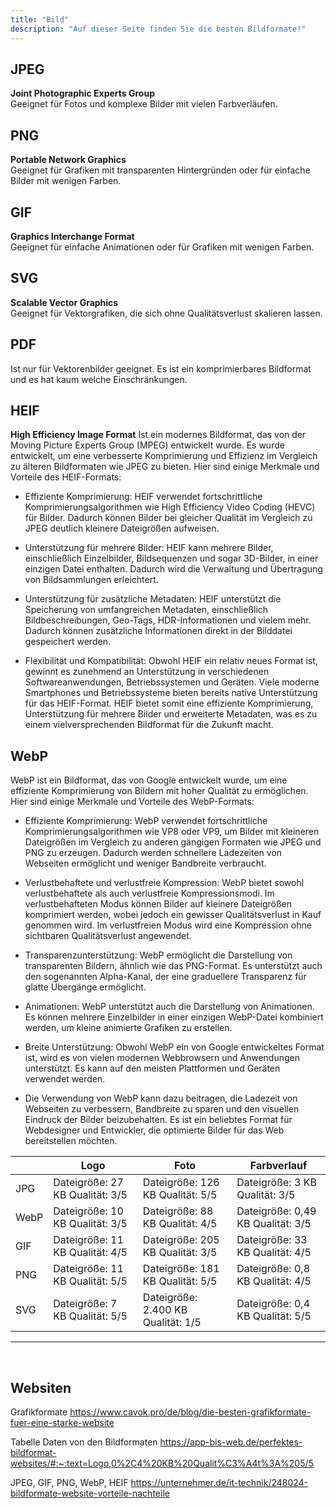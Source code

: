 ```yaml
---
title: "Bild"
description: "Auf dieser Seite finden Sie die besten Bildformate!"
---
```


## JPEG
**Joint Photographic Experts Group** <br/>
Geeignet für Fotos und komplexe Bilder mit vielen Farbverläufen.

## PNG
**Portable Network Graphics** <br/>
Geeignet für Grafiken mit transparenten Hintergründen oder für einfache Bilder mit wenigen Farben.

## GIF
**Graphics Interchange Format** <br/>
Geeignet für einfache Animationen oder für Grafiken mit wenigen Farben.

## SVG
**Scalable Vector Graphics** <br/>
Geeignet für Vektorgrafiken, die sich ohne Qualitätsverlust skalieren lassen.

## PDF
Ist nur für Vektorenbilder geeignet. Es ist ein komprimierbares Bildformat und es hat kaum welche Einschränkungen. 

## HEIF <br/>
**High Efficiency Image Format**
Ist ein modernes Bildformat, das von der Moving Picture Experts Group (MPEG) entwickelt wurde. Es wurde entwickelt, um eine verbesserte Komprimierung und Effizienz im Vergleich zu älteren Bildformaten wie JPEG zu bieten. Hier sind einige Merkmale und Vorteile des HEIF-Formats:
-	Effiziente Komprimierung: HEIF verwendet fortschrittliche Komprimierungsalgorithmen wie High Efficiency Video Coding (HEVC) für Bilder. Dadurch können Bilder bei gleicher Qualität im Vergleich zu JPEG deutlich kleinere Dateigrößen aufweisen.

-	Unterstützung für mehrere Bilder: HEIF kann mehrere Bilder, einschließlich Einzelbilder, Bildsequenzen und sogar 3D-Bilder, in einer einzigen Datei enthalten. Dadurch wird die Verwaltung und Übertragung von Bildsammlungen erleichtert.


-	Unterstützung für zusätzliche Metadaten: HEIF unterstützt die Speicherung von umfangreichen Metadaten, einschließlich Bildbeschreibungen, Geo-Tags, HDR-Informationen und vielem mehr. Dadurch können zusätzliche Informationen direkt in der Bilddatei gespeichert werden.

-	Flexibilität und Kompatibilität: Obwohl HEIF ein relativ neues Format ist, gewinnt es zunehmend an Unterstützung in verschiedenen Softwareanwendungen, Betriebssystemen und Geräten. Viele moderne Smartphones und Betriebssysteme bieten bereits native Unterstützung für das HEIF-Format.
HEIF bietet somit eine effiziente Komprimierung, Unterstützung für mehrere Bilder und erweiterte Metadaten, was es zu einem vielversprechenden Bildformat für die Zukunft macht.




## WebP
WebP ist ein Bildformat, das von Google entwickelt wurde, um eine effiziente Komprimierung von Bildern mit hoher Qualität zu ermöglichen. Hier sind einige Merkmale und Vorteile des WebP-Formats:
-	Effiziente Komprimierung: WebP verwendet fortschrittliche Komprimierungsalgorithmen wie VP8 oder VP9, um Bilder mit kleineren Dateigrößen im Vergleich zu anderen gängigen Formaten wie JPEG und PNG zu erzeugen. Dadurch werden schnellere Ladezeiten von Webseiten ermöglicht und weniger Bandbreite verbraucht.

-	Verlustbehaftete und verlustfreie Kompression: WebP bietet sowohl verlustbehaftete als auch verlustfreie Kompressionsmodi. Im verlustbehafteten Modus können Bilder auf kleinere Dateigrößen komprimiert werden, wobei jedoch ein gewisser Qualitätsverlust in Kauf genommen wird. Im verlustfreien Modus wird eine Kompression ohne sichtbaren Qualitätsverlust angewendet.

-	Transparenzunterstützung: WebP ermöglicht die Darstellung von transparenten Bildern, ähnlich wie das PNG-Format. Es unterstützt auch den sogenannten Alpha-Kanal, der eine graduellere Transparenz für glatte Übergänge ermöglicht.

-	Animationen: WebP unterstützt auch die Darstellung von Animationen. Es können mehrere Einzelbilder in einer einzigen WebP-Datei kombiniert werden, um kleine animierte Grafiken zu erstellen.

-	Breite Unterstützung: Obwohl WebP ein von Google entwickeltes Format ist, wird es von vielen modernen Webbrowsern und Anwendungen unterstützt. Es kann auf den meisten Plattformen und Geräten verwendet werden.

-	Die Verwendung von WebP kann dazu beitragen, die Ladezeit von Webseiten zu verbessern, Bandbreite zu sparen und den visuellen Eindruck der Bilder beizubehalten. Es ist ein beliebtes Format für Webdesigner und Entwickler, die optimierte Bilder für das Web bereitstellen möchten.

|      | Logo                            | Foto                               | Farbverlauf                       |
|------|---------------------------------|------------------------------------|-----------------------------------|
| JPG  | Dateigröße: 27 KB Qualität: 3/5 | Dateigröße: 126 KB Qualität: 5/5   | Dateigröße: 3 KB Qualität: 3/5    |
| WebP | Dateigröße: 10 KB Qualität: 3/5 | Dateigröße: 88 KB Qualität: 4/5    | Dateigröße: 0,49 KB Qualität: 3/5 |
| GIF  | Dateigröße: 11 KB Qualität: 4/5 | Dateigröße: 205 KB Qualität: 3/5   | Dateigröße: 33 KB Qualität: 4/5   |
| PNG  | Dateigröße: 11 KB Qualität: 5/5 | Dateigröße: 181 KB Qualität: 5/5   | Dateigröße: 0,8 KB Qualität: 4/5  |
| SVG  | Dateigröße: 7 KB Qualität: 5/5  | Dateigröße: 2.400 KB Qualität: 1/5 | Dateigröße: 0,4 KB Qualität: 5/5  |

-------------------------------------------------------------------------------------------------------

 
## Websiten

Grafikformate
https://www.cavok.pro/de/blog/die-besten-grafikformate-fuer-eine-starke-website

Tabelle Daten von den Bildformaten
https://app-bis-web.de/perfektes-bildformat-websites/#:~:text=Logo,0%2C4%20KB%20Qualit%C3%A4t%3A%205/5

JPEG, GIF, PNG, WebP, HEIF
https://unternehmer.de/it-technik/248024-bildformate-website-vorteile-nachteile

